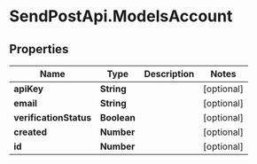 # SendPostApi.ModelsAccount

## Properties
Name | Type | Description | Notes
------------ | ------------- | ------------- | -------------
**apiKey** | **String** |  | [optional] 
**email** | **String** |  | [optional] 
**verificationStatus** | **Boolean** |  | [optional] 
**created** | **Number** |  | [optional] 
**id** | **Number** |  | [optional] 


